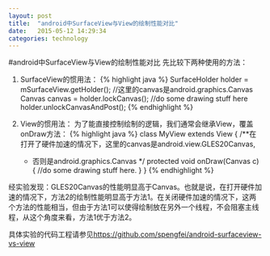 ```yaml
---
layout: post
title:  "android中SurfaceView与View的绘制性能对比"
date:   2015-05-12 14:29:34
categories: technology
---
```


#android中SurfaceView与View的绘制性能对比
先比较下两种使用的方法：
1. SurfaceView的惯用法：
{% highlight java %}
SurfaceHolder holder = mSurfaceView.getHolder();
//这里的canvas是android.graphics.Canvas
Canvas canvas = holder.lockCanvas();
//do some drawing stuff here
holder.unlockCanvasAndPost();
{% endhighlight %}

2. View的惯用法：
为了能直接控制绘制的逻辑，我们通常会继承View，覆盖onDraw方法：
{% highlight java %}
class MyView extends View {
    /**在打开了硬件加速的情况下，这里的canvas是android.view.GLES20Canvas,
     * 否则是android.graphics.Canvas
    */
    protected void onDraw(Canvas c) {
        //do some drawing stuff here.
    }
}
{% endhighlight %}

经实验发现：GLES20Canvas的性能明显高于Canvas。也就是说，在打开硬件加速的情况下，方法2的绘制性能明显高于方法1。在关闭硬件加速的情况下，这两个方法的性能相当，但由于方法1可以使得绘制放在另外一个线程，不会阻塞主线程，从这个角度来看，方法1优于方法2。


具体实验的代码工程请参见<https://github.com/spengfei/android-surfaceview-vs-view>
